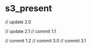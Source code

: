 # s3_present

// update 2.0

// update 2.1
// commit 1.1

// commit 1.2
// commit 3.0
// commit 3.1 
